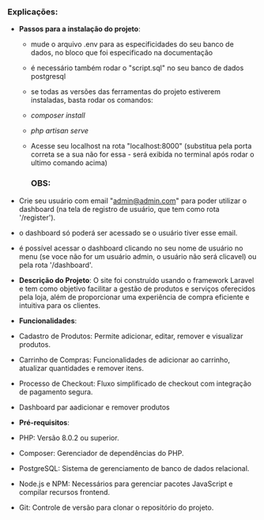 
### Explicações:

- **Passos para a instalação do projeto**:
  - mude o arquivo .env para as especificidades do seu banco de dados, no bloco que foi especificado na documentação
  - é necessário também rodar o "script.sql" no seu banco de dados postgresql
  - se todas as versões das ferramentas do projeto estiverem instaladas, basta rodar os comandos:
  - *composer install*
  - *php artisan serve*
  - Acesse seu localhost na rota "localhost:8000" (substitua pela porta correta se a sua não for essa - será exibida no terminal após rodar o ultimo comando acima)
 
    ### OBS:
- Crie seu usuário com email "admin@admin.com" para poder utilizar o dashboard (na tela de registro de usuário, que tem como rota '/register').
- o dashboard só poderá ser acessado se o usuário tiver esse email.
- é possível acessar o dashboard clicando no seu nome de usuário no menu (se voce não for um usuário admin, o usuário não será clicavel) ou pela rota '/dashboard'.

  
- **Descrição do Projeto**: O site foi construído usando o framework Laravel e tem como objetivo facilitar a gestão de produtos e serviços oferecidos pela loja, além de proporcionar uma experiência de compra eficiente e intuitiva para os clientes.
- **Funcionalidades**: 
- Cadastro de Produtos: Permite adicionar, editar, remover e visualizar produtos.
- Carrinho de Compras: Funcionalidades de adicionar ao carrinho, atualizar quantidades e remover itens.
-	Processo de Checkout: Fluxo simplificado de checkout com integração de pagamento segura.
-	Dashboard par aadicionar e remover produtos

- **Pré-requisitos**:
- 	PHP: Versão 8.0.2 ou superior.
-	Composer: Gerenciador de dependências do PHP.
-	PostgreSQL: Sistema de gerenciamento de banco de dados relacional.
-	Node.js e NPM: Necessários para gerenciar pacotes JavaScript e compilar recursos frontend.
-   Git: Controle de versão para clonar o repositório do projeto.

